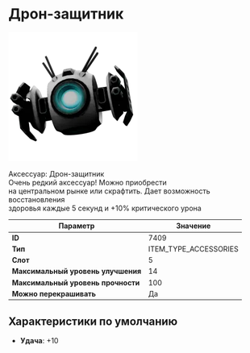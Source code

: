 # Дрон-защитник

![Item Image](../img/7409.webp?raw=true)

Аксессуар: Дрон-защитник<br>Очень редкий аксессуар! Можно приобрести<br>на центральном рынке или скрафтить. Дает возможность восстановления<br>здоровья каждые 5 секунд и +10% критического урона


| Параметр | Значение |
|----------|----------|
| **ID** | 7409 |
| **Тип** | ITEM_TYPE_ACCESSORIES |
| **Слот** | 5 |
| **Максимальный уровень улучшения** | 14 |
| **Максимальный уровень прочности** | 100 |
| **Можно перекрашивать** | Да |

## Характеристики по умолчанию

- **Удача**: +10

